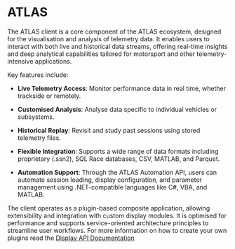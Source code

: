 # ATLAS

The ATLAS client is a core component of the ATLAS ecosystem, designed for the visualisation and analysis of telemetry data. It enables users to interact with both live and historical data streams, offering real-time insights and deep analytical capabilities tailored for motorsport and other telemetry-intensive applications.

Key features include:

- **Live Telemetry Access**: Monitor performance data in real time, whether trackside or remotely.

- **Customised Analysis**: Analyse data specific to individual vehicles or subsystems.

- **Historical Replay**: Revisit and study past sessions using stored telemetry files.

- **Flexible Integration**: Supports a wide range of data formats including proprietary (.ssn2), SQL Race databases, CSV, MATLAB, and Parquet.

- **Automation Support**: Through the ATLAS Automation API, users can automate session loading, display configuration, and parameter management using .NET-compatible languages like C#, VBA, and MATLAB.

The client operates as a plugin-based composite application, allowing extensibility and integration with custom display modules. It is optimised for performance and supports service-oriented architecture principles to streamline user workflows. For more information on how to create your own plugins read the [Display API Documentation](../../developer-resources/atlas/display-api/index.md)